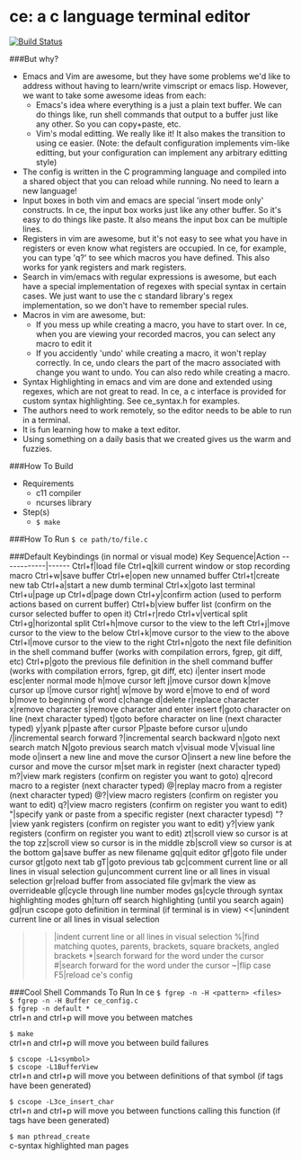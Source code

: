 # ce: a c language terminal editor

[![Build Status](https://travis-ci.org/justy989/ce.svg?branch=master)](https://travis-ci.org/justy989/ce)

###But why?
- Emacs and Vim are awesome, but they have some problems we'd like to address without having to learn/write
  vimscript or emacs lisp. However, we want to take some awesome ideas from each:
  - Emacs's idea where everything is a just a plain text buffer. We can do things like, run shell
    commands that output to a buffer just like any other. So you can copy+paste, etc.
  - Vim's modal editting. We really like it! It also makes the transition to using ce easier.
    (Note: the default configuration implements vim-like editting, but your configuration can implement
    any arbitrary editting style)
- The config is written in the C programming language and compiled into a shared object that you can reload
  while running. No need to learn a new language!
- Input boxes in both vim and emacs are special 'insert mode only' constructs. In ce, the input box works just
  like any other buffer. So it's easy to do things like paste. It also means the input box can be multiple lines.
- Registers in vim are awesome, but it's not easy to see what you have in registers or even know what
  registers are occupied. In ce, for example, you can type 'q?' to see which macros you have defined. This
  also works for yank registers and mark registers.
- Search in vim/emacs with regular expressions is awesome, but each have a special implementation of regexes
  with special syntax in certain cases. We just want to use the c standard library's regex implementation, so we
  don't have to remember special rules.
- Macros in vim are awesome, but:
  - If you mess up while creating a macro, you have to start over. In ce, when you are viewing your recorded macros,
    you can select any macro to edit it
  - If you accidently 'undo' while creating a macro, it won't replay correctly. In ce, undo clears the part of the
    macro associated with change you want to undo. You can also redo while creating a macro.
- Syntax Highlighting in emacs and vim are done and extended using regexes, which are not great to read. In ce,
  a c interface is provided for custom syntax highlighting. See ce_syntax.h for examples.
- The authors need to work remotely, so the editor needs to be able to run in a terminal.
- It is fun learning how to make a text editor.
- Using something on a daily basis that we created gives us the warm and fuzzies.

###How To Build
- Requirements
  - c11 compiler
  - ncurses library
- Step(s)
  - `$ make`

###How To Run
`$ ce path/to/file.c`

###Default Keybindings (in normal or visual mode)
Key Sequence|Action
------------|------
Ctrl+f|load file
Ctrl+q|kill current window or stop recording macro
Ctrl+w|save buffer
Ctrl+e|open new unnamed buffer
Ctrl+t|create new tab
Ctrl+a|start a new dumb terminal
Ctrl+x|goto last terminal
Ctrl+u|page up
Ctrl+d|page down
Ctrl+y|confirm action (used to perform actions based on current buffer)
Ctrl+b|view buffer list (confirm on the cursor selected buffer to open it)
Ctrl+r|redo
Ctrl+v|vertical split
Ctrl+g|horizontal split
Ctrl+h|move cursor to the view to the left
Ctrl+j|move cursor to the view to the below
Ctrl+k|move cursor to the view to the above
Ctrl+l|move cursor to the view to the right
Ctrl+n|goto the next file definition in the shell command buffer (works with compilation errors, fgrep, git diff, etc)
Ctrl+p|goto the previous file definition in the shell command buffer (works with compilation errors, fgrep, git diff, etc)
i|enter insert mode
esc|enter normal mode
h|move cursor left
j|move cursor down
k|move cursor up
l|move cursor right|
w|move by word
e|move to end of word
b|move to beginning of word
c|change
d|delete
r|replace character
x|remove character
s|remove character and enter insert
f|goto character on line (next character typed)
t|goto before character on line (next character typed)
y|yank
p|paste after cursor
P|paste before cursor
u|undo
/|incremental search forward
?|incremental search backward
n|goto next search match
N|goto previous search match
v|visual mode
V|visual line mode
o|insert a new line and move the cursor
O|insert a new line before the cursor and move the cursor
m|set mark in register (next character typed)
m?|view mark registers (confirm on register you want to goto)
q|record macro to a register (next character typed)
@|replay macro from a register (next character typed)
@?|view macro registers (confirm on register you want to edit)
q?|view macro registers (confirm on register you want to edit)
"|specify yank or paste from a specific register (next character typesd)
"?|view yank registers (confirm on register you want to edit)
y?|view yank registers (confirm on register you want to edit)
zt|scroll view so cursor is at the top
zz|scroll view so cursor is in the middle
zb|scroll view so cursor is at the bottom
ga|save buffer as new filename
gq|quit editor
gf|goto file under cursor
gt|goto next tab
gT|goto previous tab
gc|comment current line or all lines in visual selection
gu|uncomment current line or all lines in visual selection
gr|reload buffer from associated file
gv|mark the view as overrideable
gl|cycle through line number modes
gs|cycle through syntax highlighting modes
gh|turn off search highlighting (until you search again)
gd|run cscope goto definition in terminal (if terminal is in view)
<<|unindent current line or all lines in visual selection
>>|indent current line or all lines in visual selection
%|find matching quotes, parents, brackets, square brackets, angled brackets
\*|search forward for the word under the cursor
#|search forward for the word under the cursor
~|flip case
F5|reload ce's config

###Cool Shell Commands To Run In ce
`$ fgrep -n -H <pattern> <files>`  
`$ fgrep -n -H Buffer ce_config.c`  
`$ fgrep -n default *`  
ctrl+n and ctrl+p will move you between matches  
  
`$ make`  
ctrl+n and ctrl+p will move you between build failures  
  
`$ cscope -L1<symbol>`  
`$ cscope -L1BufferView`  
ctrl+n and ctrl+p will move you between definitions of that symbol (if tags have been generated)  
  
`$ cscope -L3ce_insert_char`  
ctrl+n and ctrl+p will move you between functions calling this function (if tags have been generated)  

`$ man pthread_create`  
c-syntax highlighted man pages
